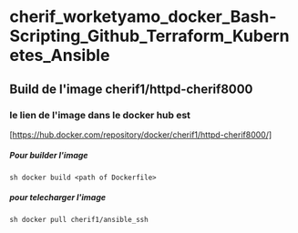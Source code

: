 # cherif_worketyamo_docker_Bash-Scripting_Github_Terraform_Kubernetes_Ansible

## Build de l'image  cherif1/httpd-cherif8000

### le lien de l'image dans le docker hub est

[https://hub.docker.com/repository/docker/cherif1/httpd-cherif8000/]


##### Pour builder l'image 

`sh docker build <path of Dockerfile>`

##### pour telecharger l'image  
`sh docker pull cherif1/ansible_ssh`